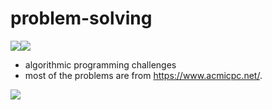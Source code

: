 # problem-solving

<img src="https://img.shields.io/badge/C-A8B9CC?style=flat-square&logo=C&logoColor=white"><img src="https://img.shields.io/badge/C++-00599C?style=flat-square&logo=c%2B%2B&logoColor=white">
* algorithmic programming challenges
* most of the problems are from https://www.acmicpc.net/.

<a href="https://solved.ac/profile/applemint"><img src="https://github-readme-solvedac-hyp3rflow.vercel.app/api/?handle=applemint"></a><br>

